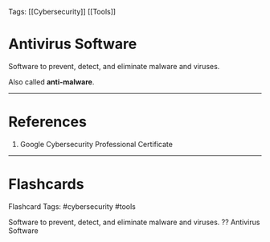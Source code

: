Tags: [[Cybersecurity]] [[Tools]]
# Antivirus Software

Software to prevent, detect, and eliminate malware and viruses.

Also called **anti-malware**.

---
# References

1. Google Cybersecurity Professional Certificate

---
# Flashcards

Flashcard Tags: #cybersecurity #tools 

Software to prevent, detect, and eliminate malware and viruses.
??
Antivirus Software
<!--SR:!2024-04-29,4,270!2024-04-28,3,250-->